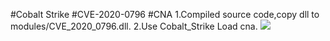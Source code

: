 #Cobalt Strike #CVE-2020-0796 #CNA
1.Compiled source code,copy dll to modules/CVE_2020_0796.dll.
2.Use Cobalt_Strike Load cna.
![](https://cdn.jsdelivr.net/gh/yanghaoi/Cobalt_Strike_CNA@latest/CVE-2020-0796_CNA/images/CVE-2020-0796-LPE.gif)
